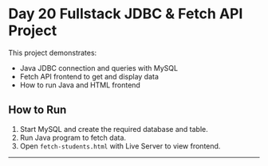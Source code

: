 # Day 20 Fullstack JDBC & Fetch API Project

This project demonstrates:
- Java JDBC connection and queries with MySQL
- Fetch API frontend to get and display data
- How to run Java and HTML frontend

## How to Run
1. Start MySQL and create the required database and table.
2. Run Java program to fetch data.
3. Open `fetch-students.html` with Live Server to view frontend.

---
